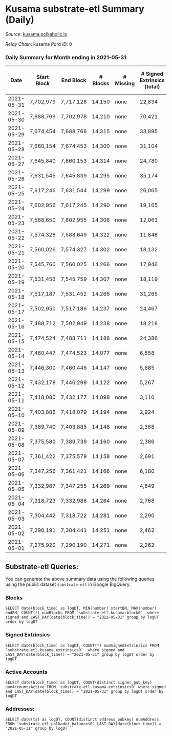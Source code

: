 # Kusama substrate-etl Summary (Daily)

_Source_: [kusama.polkaholic.io](https://kusama.polkaholic.io)

*Relay Chain*: kusama
*Para ID*: 0



### Daily Summary for Month ending in 2021-05-31


| Date | Start Block | End Block | # Blocks | # Missing | # Signed Extrinsics (total) | # Active Accounts | # Addresses with Balances | # Events | # Transfers | # XCM Transfers In | # XCM Transfers Out |
| ---- | ----------- | --------- | -------- | --------- | --------------------------- | ----------------- | ------------------------- | -------- | ----------- | ------------------ | ------------------- |
| 2021-05-31 | 7,702,979 | 7,717,128 | 14,150 | none | 22,834 | 2,024 | 104,980 | 179,823 | 2,492 ($27,957,115) |   |   |
| 2021-05-30 | 7,688,769 | 7,702,978 | 14,210 | none | 70,421 | 4,075 |  | 326,182 | 4,642 ($27,974,957) |   |   |
| 2021-05-29 | 7,674,454 | 7,688,768 | 14,315 | none | 33,895 | 2,647 |  | 206,343 | 2,970 ($27,158,366) |   |   |
| 2021-05-28 | 7,660,154 | 7,674,453 | 14,300 | none | 31,104 | 4,405 |  | 184,676 | 6,848 ($32,561,868) |   |   |
| 2021-05-27 | 7,645,840 | 7,660,153 | 14,314 | none | 24,780 | 3,538 |  | 156,379 | 5,470 ($51,543,856) |   |   |
| 2021-05-26 | 7,631,545 | 7,645,839 | 14,295 | none | 35,174 | 4,320 |  | 182,761 | 6,061 ($37,433,987) |   |   |
| 2021-05-25 | 7,617,246 | 7,631,544 | 14,299 | none | 26,065 | 2,632 |  | 157,386 | 4,393 ($87,837,287) |   |   |
| 2021-05-24 | 7,602,956 | 7,617,245 | 14,290 | none | 19,165 | 2,772 |  | 137,665 | 4,189 ($37,766,501) |   |   |
| 2021-05-23 | 7,588,650 | 7,602,955 | 14,306 | none | 12,061 | 2,581 |  | 116,487 | 4,579 ($74,376,530) |   |   |
| 2021-05-22 | 7,574,328 | 7,588,649 | 14,322 | none | 11,848 | 3,027 |  | 119,460 | 5,280 ($44,218,671) |   |   |
| 2021-05-21 | 7,560,026 | 7,574,327 | 14,302 | none | 18,132 | 5,341 |  | 139,797 | 9,254 ($75,552,982) |   |   |
| 2021-05-20 | 7,545,760 | 7,560,025 | 14,266 | none | 17,946 | 4,957 |  | 149,007 | 8,926 ($43,690,828) |   |   |
| 2021-05-19 | 7,531,453 | 7,545,759 | 14,307 | none | 18,119 | 5,802 |  | 142,475 | 11,460 ($73,296,111) |   |   |
| 2021-05-18 | 7,517,187 | 7,531,452 | 14,266 | none | 31,265 | 11,041 |  | 200,765 | 22,497 ($59,278,616) |   |   |
| 2021-05-17 | 7,502,950 | 7,517,186 | 14,237 | none | 24,467 | 8,199 |  | 171,602 | 16,953 ($55,229,725) |   |   |
| 2021-05-16 | 7,488,712 | 7,502,949 | 14,238 | none | 18,218 | 5,222 |  | 139,129 | 9,881 ($14,365,054) |   |   |
| 2021-05-15 | 7,474,524 | 7,488,711 | 14,188 | none | 24,386 | 8,286 |  | 162,045 | 18,836 ($21,019,604) |   |   |
| 2021-05-14 | 7,460,447 | 7,474,523 | 14,077 | none | 6,558 | 2,278 |  | 99,617 | 3,066 ($34,815,475) |   |   |
| 2021-05-13 | 7,446,300 | 7,460,446 | 14,147 | none | 5,685 | 1,878 |  | 86,371 | 3,041 ($76,583,594) |   |   |
| 2021-05-12 | 7,432,178 | 7,446,299 | 14,122 | none | 5,267 | 1,445 |  | 97,548 | 1,809 ($39,591,883) |   |   |
| 2021-05-11 | 7,418,080 | 7,432,177 | 14,098 | none | 3,110 | 917 |  | 77,129 | 1,133 ($10,304,385) |   |   |
| 2021-05-10 | 7,403,886 | 7,418,079 | 14,194 | none | 2,924 | 989 |  | 79,614 | 1,197 ($15,038,549) |   |   |
| 2021-05-09 | 7,389,740 | 7,403,885 | 14,146 | none | 2,368 | 844 |  | 76,104 | 1,030 ($11,979,540) |   |   |
| 2021-05-08 | 7,375,580 | 7,389,739 | 14,160 | none | 2,386 | 797 |  | 72,719 | 936 ($59,726,730) |   |   |
| 2021-05-07 | 7,361,422 | 7,375,579 | 14,158 | none | 2,691 | 876 |  | 78,666 | 1,027 ($19,055,286) |   |   |
| 2021-05-06 | 7,347,256 | 7,361,421 | 14,166 | none | 6,180 | 1,028 |  | 88,053 | 1,256 ($62,475,746) |   |   |
| 2021-05-05 | 7,332,987 | 7,347,255 | 14,269 | none | 4,849 | 1,021 |  | 92,598 | 1,104 ($16,804,191) |   |   |
| 2021-05-04 | 7,318,723 | 7,332,986 | 14,264 | none | 2,768 | 898 |  | 74,543 | 1,183 ($25,415,729) |   |   |
| 2021-05-03 | 7,304,442 | 7,318,722 | 14,281 | none | 2,290 | 819 |  | 84,990 | 823 ($21,730,381) |   |   |
| 2021-05-02 | 7,290,191 | 7,304,441 | 14,251 | none | 2,462 | 815 |  | 70,125 | 1,014 ($12,525,696) |   |   |
| 2021-05-01 | 7,275,920 | 7,290,190 | 14,271 | none | 2,262 | 831 |  | 77,957 | 874 ($6,505,458) |   |   |

## Substrate-etl Queries:
You can generate the above summary data using the following queries using the public dataset `substrate-etl` in Google BigQuery:


### Blocks
```
SELECT date(block_time) as logDT, MIN(number) startBN, MAX(number) endBN, COUNT(*) numBlocks FROM `substrate-etl.kusama.block0`  where signed and LAST_DAY(date(block_time)) = "2021-05-31" group by logDT order by logDT
```


### Signed Extrinsics
```
SELECT date(block_time) as logDT, COUNT(*) numSignedExtrinsics FROM `substrate-etl.kusama.extrinsics0`  where signed and LAST_DAY(date(block_time)) = "2021-05-31" group by logDT order by logDT
```


### Active Accounts
```
SELECT date(block_time) as logDT, COUNT(distinct signer_pub_key) numAccountsActive FROM `substrate-etl.kusama.extrinsics0` where signed and LAST_DAY(date(block_time)) = "2021-05-31" group by logDT order by logDT
```


### Addresses:
```
SELECT date(ts) as logDT, COUNT(distinct address_pubkey) numAddress FROM `substrate-etl.polkadot.balances0` LAST_DAY(date(block_time)) = "2021-05-31" group by logDT```

